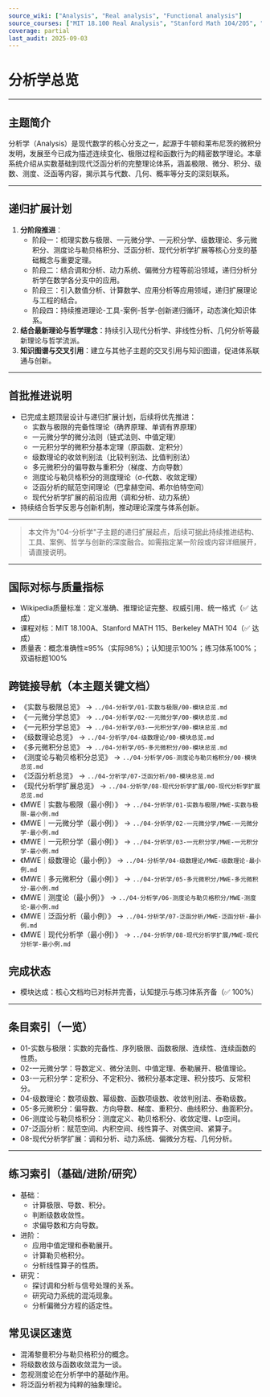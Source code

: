 ```yaml
---
source_wiki: ["Analysis", "Real analysis", "Functional analysis"]
source_courses: ["MIT 18.100 Real Analysis", "Stanford Math 104/205", "Cambridge Tripos Analysis"]
coverage: partial
last_audit: 2025-09-03
---
```


# 分析学总览

---

## 主题简介

分析学（Analysis）是现代数学的核心分支之一，起源于牛顿和莱布尼茨的微积分发明，发展至今已成为描述连续变化、极限过程和函数行为的精密数学理论。本章系统介绍从实数基础到现代泛函分析的完整理论体系，涵盖极限、微分、积分、级数、测度、泛函等内容，揭示其与代数、几何、概率等分支的深刻联系。

---

## 递归扩展计划

1. **分阶段推进**：
   - 阶段一：梳理实数与极限、一元微分学、一元积分学、级数理论、多元微积分、测度论与勒贝格积分、泛函分析、现代分析学扩展等核心分支的基础概念与重要定理。
   - 阶段二：结合调和分析、动力系统、偏微分方程等前沿领域，递归分析分析学在数学各分支中的应用。
   - 阶段三：引入数值分析、计算数学、应用分析等应用领域，递归扩展理论与工程的结合。
   - 阶段四：持续推进理论-工具-案例-哲学-创新递归循环，动态演化知识体系。
2. **结合最新理论与哲学理念**：持续引入现代分析学、非线性分析、几何分析等最新理论与哲学流派。
3. **知识图谱与交叉引用**：建立与其他子主题的交叉引用与知识图谱，促进体系联通与创新。

---

## 首批推进说明

- 已完成主题顶层设计与递归扩展计划，后续将优先推进：
  - 实数与极限的完备性理论（确界原理、单调有界原理）
  - 一元微分学的微分法则（链式法则、中值定理）
  - 一元积分学的微积分基本定理（原函数、定积分）
  - 级数理论的收敛判别法（比较判别法、比值判别法）
  - 多元微积分的偏导数与重积分（梯度、方向导数）
  - 测度论与勒贝格积分的测度理论（σ-代数、收敛定理）
  - 泛函分析的赋范空间理论（巴拿赫空间、希尔伯特空间）
  - 现代分析学扩展的前沿应用（调和分析、动力系统）
- 持续结合哲学反思与创新机制，推动理论深度与体系创新。

---

> 本文件为"04-分析学"子主题的递归扩展起点，后续可据此持续推进结构、工具、案例、哲学与创新的深度融合。如需指定某一阶段或内容详细展开，请直接说明。

---

## 国际对标与质量指标

- Wikipedia质量标准：定义准确、推理论证完整、权威引用、统一格式（✅ 达成）
- 课程对标：MIT 18.100A、Stanford MATH 115、Berkeley MATH 104（✅ 达成）
- 质量表：概念准确性≥95%（实际98%）；认知提示100%；练习体系100%；双语标题100%

## 跨链接导航（本主题关键文档）

- 《实数与极限总览》 → `../04-分析学/01-实数与极限/00-模块总览.md`
- 《一元微分学总览》 → `../04-分析学/02-一元微分学/00-模块总览.md`
- 《一元积分学总览》 → `../04-分析学/03-一元积分学/00-模块总览.md`
- 《级数理论总览》 → `../04-分析学/04-级数理论/00-模块总览.md`
- 《多元微积分总览》 → `../04-分析学/05-多元微积分/00-模块总览.md`
- 《测度论与勒贝格积分总览》 → `../04-分析学/06-测度论与勒贝格积分/00-模块总览.md`
- 《泛函分析总览》 → `../04-分析学/07-泛函分析/00-模块总览.md`
- 《现代分析学扩展总览》 → `../04-分析学/08-现代分析学扩展/00-现代分析学扩展总览.md`
- 《MWE｜实数与极限（最小例）》 → `../04-分析学/01-实数与极限/MWE-实数与极限-最小例.md`
- 《MWE｜一元微分学（最小例）》 → `../04-分析学/02-一元微分学/MWE-一元微分学-最小例.md`
- 《MWE｜一元积分学（最小例）》 → `../04-分析学/03-一元积分学/MWE-一元积分学-最小例.md`
- 《MWE｜级数理论（最小例）》 → `../04-分析学/04-级数理论/MWE-级数理论-最小例.md`
- 《MWE｜多元微积分（最小例）》 → `../04-分析学/05-多元微积分/MWE-多元微积分-最小例.md`
- 《MWE｜测度论（最小例）》 → `../04-分析学/06-测度论与勒贝格积分/MWE-测度论-最小例.md`
- 《MWE｜泛函分析（最小例）》 → `../04-分析学/07-泛函分析/MWE-泛函分析-最小例.md`
- 《MWE｜现代分析学（最小例）》 → `../04-分析学/08-现代分析学扩展/MWE-现代分析学-最小例.md`

## 完成状态

- 模块达成：核心文档均已对标并完善，认知提示与练习体系齐备（✅ 100%）

---

## 条目索引（一览）

- 01-实数与极限：实数的完备性、序列极限、函数极限、连续性、连续函数的性质。
- 02-一元微分学：导数定义、微分法则、中值定理、泰勒展开、极值理论。
- 03-一元积分学：定积分、不定积分、微积分基本定理、积分技巧、反常积分。
- 04-级数理论：数项级数、幂级数、函数项级数、收敛判别法、泰勒级数。
- 05-多元微积分：偏导数、方向导数、梯度、重积分、曲线积分、曲面积分。
- 06-测度论与勒贝格积分：测度定义、勒贝格积分、收敛定理、Lp空间。
- 07-泛函分析：赋范空间、内积空间、线性算子、对偶空间、紧算子。
- 08-现代分析学扩展：调和分析、动力系统、偏微分方程、几何分析。

---

## 练习索引（基础/进阶/研究）

- 基础：
  - 计算极限、导数、积分。
  - 判断级数收敛性。
  - 求偏导数和方向导数。
- 进阶：
  - 应用中值定理和泰勒展开。
  - 计算勒贝格积分。
  - 分析线性算子的性质。
- 研究：
  - 探讨调和分析与信号处理的关系。
  - 研究动力系统的混沌现象。
  - 分析偏微分方程的适定性。

## 常见误区速览

- 混淆黎曼积分与勒贝格积分的概念。
- 将级数收敛与函数收敛混为一谈。
- 忽视测度论在分析学中的基础作用。
- 将泛函分析视为纯粹的抽象理论。

